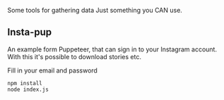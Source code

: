 Some tools for gathering data
Just something you CAN use.

## Insta-pup

An example form Puppeteer, that can sign in to your Instagram account.
With this it's possible to download stories etc.

Fill in your email and password

```
npm install
node index.js
```

##